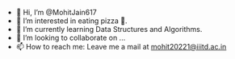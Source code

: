- 👋 Hi, I’m @MohitJain617
- 👀 I’m interested in eating pizza 🍕.
- 🌱 I’m currently learning Data Structures and Algorithms.
- 💞️ I’m looking to collaborate on ...
- 📫 How to reach me: Leave me a mail at mohit20221@iiitd.ac.in

<!---
MohitJain617/MohitJain617 is a ✨ special ✨ repository because its `README.md` (this file) appears on your GitHub profile.
You can click the Preview link to take a look at your changes.
--->
